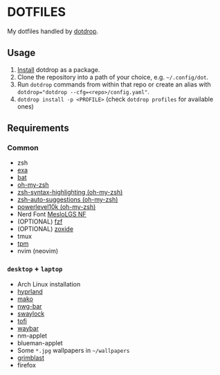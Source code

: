 # DOTFILES

My dotfiles handled by [dotdrop](https://github.com/deadc0de6/dotdrop).

## Usage

1. [Install](https://dotdrop.readthedocs.io/en/latest/installation/) dotdrop as a package.
1. Clone the repository into a path of your choice, e.g. `~/.config/dot`.
1. Run `dotdrop` commands from within that repo or create an alias with `dotdrop="dotdrop --cfg=<repo>/config.yaml"`.
1. `dotdrop install -p <PROFILE>` (check `dotdrop profiles` for available ones)

## Requirements

### Common

- zsh
- [exa](https://itsfoss.com/exa/)
- [bat](https://github.com/sharkdp/bat)
- [oh-my-zsh](https://ohmyz.sh/#install)
- [zsh-syntax-highlighting (oh-my-zsh)](https://github.com/zsh-users/zsh-syntax-highlighting/blob/master/INSTALL.md#oh-my-zsh)
- [zsh-auto-suggestions (oh-my-zsh)](https://github.com/zsh-users/zsh-autosuggestions/blob/master/INSTALL.md#oh-my-zsh)
- [powerlevel10k (oh-my-zsh)](https://github.com/romkatv/powerlevel10k#oh-my-zsh)
- Nerd Font [MesloLGS NF](https://github.com/romkatv/powerlevel10k#manual-font-installation)
- (OPTIONAL) [fzf](https://github.com/junegunn/fzf)
- (OPTIONAL) [zoxide](https://github.com/ajeetdsouza/zoxide)
- tmux
- [tpm](https://github.com/tmux-plugins/tpm)
- nvim (neovim)

### `desktop` + `laptop`

- Arch Linux installation
- [hyprland](https://wiki.hyprland.org/)
- [mako](https://github.com/emersion/mako)
- [nwg-bar](https://github.com/nwg-piotr/nwg-bar)
- [swaylock](https://github.com/swaywm/swaylock)
- [tofi](https://github.com/philj56/tofi)
- [waybar](https://github.com/Alexays/Waybar)
- nm-applet
- blueman-applet
- Some `*.jpg` wallpapers in `~/wallpapers`
- [grimblast](https://github.com/hyprwm/contrib#grimblast)
- firefox

